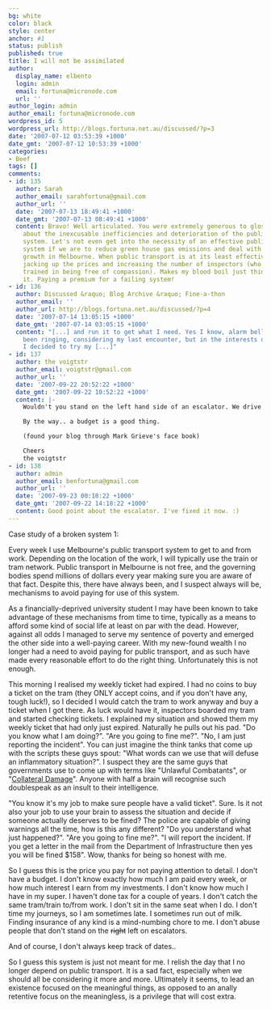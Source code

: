 ```yaml
---
bg: white
color: black
style: center
anchor: #1
status: publish
published: true
title: I will not be assimilated
author:
  display_name: elbento
  login: admin
  email: fortuna@micronode.com
  url: ''
author_login: admin
author_email: fortuna@micronode.com
wordpress_id: 5
wordpress_url: http://blogs.fortuna.net.au/discussed/?p=3
date: '2007-07-12 03:53:39 +1000'
date_gmt: '2007-07-12 10:53:39 +1000'
categories:
- Beef
tags: []
comments:
- id: 135
  author: Sarah
  author_email: sarahfortuna@gmail.com
  author_url: ''
  date: '2007-07-13 18:49:41 +1000'
  date_gmt: '2007-07-13 08:49:41 +1000'
  content: Bravo! Well articulated. You were extremely generous to gloss over detail
    about the inexcusable inefficiencies and deterioration of the public transport
    system. Let's not even get into the necessity of an effective public transport
    system if we are to reduce green house gas emissions and deal with rapid population
    growth in Melbourne. When public transport is at its least effective they are
    jacking up the prices and increasing the number of inspectors (who are very well
    trained in being free of compassion). Makes my blood boil just thinking about
    it. Paying a premium for a failing system!
- id: 136
  author: Discussed &raquo; Blog Archive &raquo; Fine-a-thon
  author_email: ''
  author_url: http://blogs.fortuna.net.au/discussed/?p=4
  date: '2007-07-14 13:05:15 +1000'
  date_gmt: '2007-07-14 03:05:15 +1000'
  content: "[...] and run it to get what I need. Yes I know, alarm bells should have
    been ringing, considering my last encounter, but in the interests of social experimentation
    I decided to try my [...]"
- id: 137
  author: the voigtstr
  author_email: voigtstr@gmail.com
  author_url: ''
  date: '2007-09-22 20:52:22 +1000'
  date_gmt: '2007-09-22 10:52:22 +1000'
  content: |-
    Wouldn't you stand on the left hand side of an escalator. We drive on the left hand side. Shouldn't other modes of transport adopt the same convention.

    By the way.. a budget is a good thing.

    (found your blog through Mark Grieve's face book)

    Cheers
    the voigtstr
- id: 138
  author: admin
  author_email: benfortuna@gmail.com
  author_url: ''
  date: '2007-09-23 00:18:22 +1000'
  date_gmt: '2007-09-22 14:18:22 +1000'
  content: Good point about the escalator. I've fixed it now. :)
---
```


Case study of a broken system 1:

Every week I use Melbourne's public transport system to get to and from work. Depending on the location of the work, I will typically use the train or tram network. Public transport in Melbourne is not free, and the governing bodies spend millions of dollars every year making sure you are aware of that fact. Despite this, there have always been, and I suspect always will be, mechanisms to avoid paying for use of this system.

As a financially-deprived university student I may have been known to take advantage of these mechanisms from time to time, typically as a means to afford some kind of social life at least on par with the dead. However, against all odds I managed to serve my sentence of poverty and emerged the other side into a well-paying career. With my new-found wealth I no longer had a need to avoid paying for public transport, and as such have made every reasonable effort to do the right thing. Unfortunately this is not enough.

This morning I realised my weekly ticket had expired. I had no coins to buy a ticket on the tram (they ONLY accept coins, and if you don't have any, tough luck!), so I decided I would catch the tram to work anyway and buy a ticket when I got there. As luck would have it, inspectors boarded my tram and started checking tickets. I explained my situation and showed them my weekly ticket that had only just expired. Naturally he pulls out his pad. "Do you know what I am doing?". "Are you going to fine me?". "No, I am just reporting the incident". You can just imagine the think tanks that come up with the scripts these guys spout: "What words can we use that will defuse an inflammatory situation?". I suspect they are the same guys that governments use to come up with terms like "Unlawful Combatants", or "[Collateral Damage]". Anyone with half a brain will recognise such doublespeak as an insult to their intelligence.


"You know it's my job to make sure people have a valid ticket". Sure. Is it not also your job to use your brain to assess the situation and decide if someone actually deserves to be fined? The police are capable of giving warnings all the time, how is this any different?
"Do you understand what just happened?". "Are you going to fine me?". "I will report the incident. If you get a letter in the mail from the Department of Infrastructure then yes you will be fined $158". Wow, thanks for being so honest with me.

So I guess this is the price you pay for not paying attention to detail. I don't have a budget. I don't know exactly how much I am paid every week, or how much interest I earn from my investments. I don't know how much I have in my super. I haven't done tax for a couple of years. I don't catch the same tram/train to/from work. I don't sit in the same seat when I do. I don't time my journeys, so I am sometimes late. I sometimes run out of milk. Finding insurance of any kind is a mind-numbing chore to me. I don't abuse people that don't stand on the ~~right~~ left on escalators.

And of course, I don't always keep track of dates..

So I guess this system is just not meant for me. I relish the day that I no longer depend on public transport. It is a sad fact, especially when we should all be considering it more and more. Ultimately it seems, to lead an existence focused on the meaningful things, as opposed to an anally retentive focus on the meaningless, is a privilege that will cost extra.

[Collateral Damage]: http://www.iraqbodycount.org/
